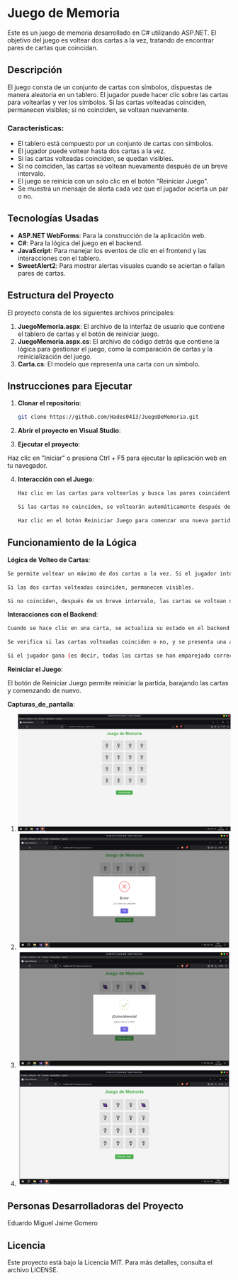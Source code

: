 # Juego de Memoria

Este es un juego de memoria desarrollado en C# utilizando ASP.NET. El objetivo del juego es voltear dos cartas a la vez, tratando de encontrar pares de cartas que coincidan.

## Descripción

El juego consta de un conjunto de cartas con símbolos, dispuestas de manera aleatoria en un tablero. El jugador puede hacer clic sobre las cartas para voltearlas y ver los símbolos. Si las cartas volteadas coinciden, permanecen visibles; si no coinciden, se voltean nuevamente.

### Características:

- El tablero está compuesto por un conjunto de cartas con símbolos.
- El jugador puede voltear hasta dos cartas a la vez.
- Si las cartas volteadas coinciden, se quedan visibles.
- Si no coinciden, las cartas se voltean nuevamente después de un breve intervalo.
- El juego se reinicia con un solo clic en el botón "Reiniciar Juego".
- Se muestra un mensaje de alerta cada vez que el jugador acierta un par o no.

## Tecnologías Usadas

- **ASP.NET WebForms**: Para la construcción de la aplicación web.
- **C#**: Para la lógica del juego en el backend.
- **JavaScript**: Para manejar los eventos de clic en el frontend y las interacciones con el tablero.
- **SweetAlert2**: Para mostrar alertas visuales cuando se aciertan o fallan pares de cartas.

## Estructura del Proyecto

El proyecto consta de los siguientes archivos principales:

1. **JuegoMemoria.aspx**: El archivo de la interfaz de usuario que contiene el tablero de cartas y el botón de reiniciar juego.
2. **JuegoMemoria.aspx.cs**: El archivo de código detrás que contiene la lógica para gestionar el juego, como la comparación de cartas y la reinicialización del juego.
3. **Carta.cs**: El modelo que representa una carta con un símbolo.

## Instrucciones para Ejecutar

1. **Clonar el repositorio**:

   ```bash
   git clone https://github.com/Hades0413/JuegoDeMemoria.git
   ```

2. **Abrir el proyecto en Visual Studio**:

3. **Ejecutar el proyecto**:

Haz clic en "Iniciar" o presiona Ctrl + F5 para ejecutar la aplicación web en tu navegador.

4. **Interacción con el Juego**:

   ```bash
   Haz clic en las cartas para voltearlas y busca los pares coincidentes.
   ```

   ```bash
   Si las cartas no coinciden, se voltearán automáticamente después de un breve intervalo.
   ```

   ```bash
   Haz clic en el botón Reiniciar Juego para comenzar una nueva partida.
   ```

## Funcionamiento de la Lógica

**Lógica de Volteo de Cartas**:

```bash
Se permite voltear un máximo de dos cartas a la vez. Si el jugador intenta voltear más de dos cartas, no se realiza ninguna acción.
```

```bash
Si las dos cartas volteadas coinciden, permanecen visibles.
```

```bash
Si no coinciden, después de un breve intervalo, las cartas se voltean nuevamente.
```

**Interacciones con el Backend**:

```bash
Cuando se hace clic en una carta, se actualiza su estado en el backend para mantener un registro de las cartas volteadas.
```

```bash
Se verifica si las cartas volteadas coinciden o no, y se presenta una alerta correspondiente.
```

```bash
Si el jugador gana (es decir, todas las cartas se han emparejado correctamente), se muestra una alerta de victoria.
```

**Reiniciar el Juego**:

El botón de Reiniciar Juego permite reiniciar la partida, barajando las cartas y comenzando de nuevo.

**Capturas_de_pantalla**:

1. ![Inicio](Capturas_de_pantalla/image-1.png)
2. ![Error](Capturas_de_pantalla/image-2.png)
3. ![Cartas Coinciden](Capturas_de_pantalla/image-3.png)
4. ![Seguir escogiendo](Capturas_de_pantalla/image-4.png)


## Personas Desarrolladoras del Proyecto
Eduardo Miguel Jaime Gomero

## Licencia
Este proyecto está bajo la Licencia MIT. Para más detalles, consulta el archivo LICENSE.
